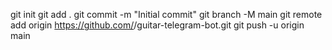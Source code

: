 git init
git add .
git commit -m "Initial commit"
git branch -M main
git remote add origin https://github.com/<mojtabaaeshghi>/guitar-telegram-bot.git
git push -u origin main
